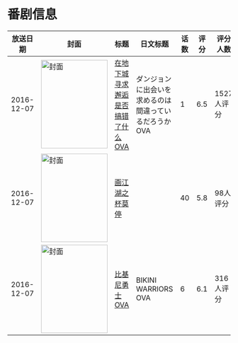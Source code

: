 # 番剧信息

|放送日期|封面|标题|日文标题|话数|评分|评分人数|
|---|---|---|---|---|---|---|
|2016-12-07|<img src="//lain.bgm.tv/pic/cover/c/b1/31/169942_t1ye1.jpg" alt="封面" style="width:150px;height:200px;object-fit:cover;">|[在地下城寻求邂逅是否搞错了什么 OVA](https://bangumi.tv/subject/169942)|ダンジョンに出会いを求めるのは間違っているだろうか OVA|1|6.5|1527人评分|
|2016-12-07|<img src="//lain.bgm.tv/pic/cover/c/c7/78/185883_adVI1.jpg" alt="封面" style="width:150px;height:200px;object-fit:cover;">|[画江湖之杯莫停](https://bangumi.tv/subject/185883)||40|5.8|98人评分|
|2016-12-07|<img src="//lain.bgm.tv/pic/cover/c/91/bb/187800_gT6MB.jpg" alt="封面" style="width:150px;height:200px;object-fit:cover;">|[比基尼勇士 OVA](https://bangumi.tv/subject/187800)|BIKINI WARRIORS OVA|6|6.1|316人评分|
